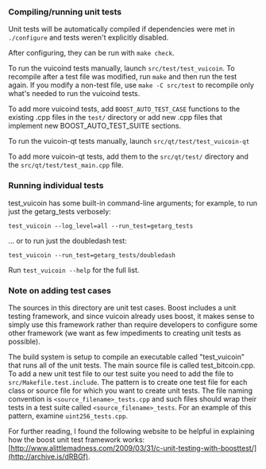 ### Compiling/running unit tests

Unit tests will be automatically compiled if dependencies were met in `./configure`
and tests weren't explicitly disabled.

After configuring, they can be run with `make check`.

To run the vuicoind tests manually, launch `src/test/test_vuicoin`. To recompile
after a test file was modified, run `make` and then run the test again. If you
modify a non-test file, use `make -C src/test` to recompile only what's needed
to run the vuicoind tests.

To add more vuicoind tests, add `BOOST_AUTO_TEST_CASE` functions to the existing
.cpp files in the `test/` directory or add new .cpp files that
implement new BOOST_AUTO_TEST_SUITE sections.

To run the vuicoin-qt tests manually, launch `src/qt/test/test_vuicoin-qt`

To add more vuicoin-qt tests, add them to the `src/qt/test/` directory and
the `src/qt/test/test_main.cpp` file.

### Running individual tests

test_vuicoin has some built-in command-line arguments; for
example, to run just the getarg_tests verbosely:

    test_vuicoin --log_level=all --run_test=getarg_tests

... or to run just the doubledash test:

    test_vuicoin --run_test=getarg_tests/doubledash

Run `test_vuicoin --help` for the full list.

### Note on adding test cases

The sources in this directory are unit test cases.  Boost includes a
unit testing framework, and since vuicoin already uses boost, it makes
sense to simply use this framework rather than require developers to
configure some other framework (we want as few impediments to creating
unit tests as possible).

The build system is setup to compile an executable called "test_vuicoin"
that runs all of the unit tests.  The main source file is called
test_bitcoin.cpp. To add a new unit test file to our test suite you need
to add the file to `src/Makefile.test.include`. The pattern is to create
one test file for each class or source file for which you want to create
unit tests.  The file naming convention is `<source_filename>_tests.cpp`
and such files should wrap their tests in a test suite
called `<source_filename>_tests`. For an example of this pattern,
examine `uint256_tests.cpp`.

For further reading, I found the following website to be helpful in
explaining how the boost unit test framework works:
[http://www.alittlemadness.com/2009/03/31/c-unit-testing-with-boosttest/](http://archive.is/dRBGf).
